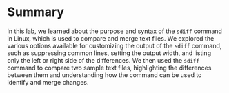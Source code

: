 # Summary

In this lab, we learned about the purpose and syntax of the `sdiff` command in Linux, which is used to compare and merge text files. We explored the various options available for customizing the output of the `sdiff` command, such as suppressing common lines, setting the output width, and listing only the left or right side of the differences. We then used the `sdiff` command to compare two sample text files, highlighting the differences between them and understanding how the command can be used to identify and merge changes.
